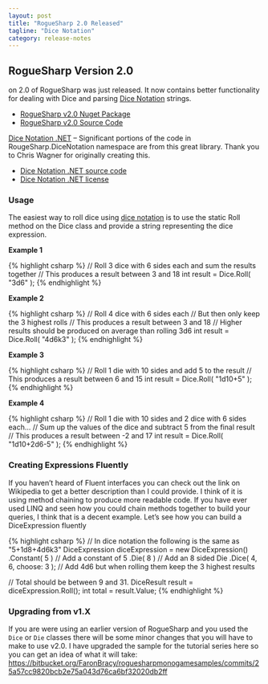 ```yaml
---
layout: post
title: "RogueSharp 2.0 Released"
tagline: "Dice Notation"
category: release-notes
---
```


## RogueSharp Version 2.0

on 2.0 of RogueSharp was just released. It now contains better functionality for dealing with Dice and parsing [Dice Notation](http://en.wikipedia.org/wiki/Dice_notation) strings.

* [RogueSharp v2.0 Nuget Package](https://www.nuget.org/packages/RogueSharp/2.0.0)
* [RogueSharp v2.0 Source Code](https://github.com/FaronBracy/RogueSharp/releases/tag/v2.0)

[Dice Notation .NET](https://dicenotation.codeplex.com/) – Significant portions of the code in RougeSharp.DiceNotation namespace are from this great library. Thank you to Chris Wagner for originally creating this.

* [Dice Notation .NET source code](https://dicenotation.codeplex.com/SourceControl/latest)
* [Dice Notation .NET license](https://dicenotation.codeplex.com/license)

### Usage

The easiest way to roll dice using [dice notation](http://en.wikipedia.org/wiki/Dice_notation) is to use the static Roll method on the Dice class and provide a string representing the dice expression.

**Example 1**

{% highlight csharp %}
// Roll 3 dice with 6 sides each and sum the results together
// This produces a result between 3 and 18
int result = Dice.Roll( "3d6" );
{% endhighlight %}

**Example 2**

{% highlight csharp %}
// Roll 4 dice with 6 sides each
// But then only keep the 3 highest rolls
// This produces a result between 3 and 18
// Higher results should be produced on average than rolling 3d6
int result = Dice.Roll( "4d6k3" );
{% endhighlight %}

**Example 3**

{% highlight csharp %}
// Roll 1 die with 10 sides and add 5 to the result
// This produces a result between 6 and 15
int result = Dice.Roll( "1d10+5" );
{% endhighlight %}

**Example 4**

{% highlight csharp %}
// Roll 1 die with 10 sides and 2 dice with 6 sides each...
// Sum up the values of the dice and subtract 5 from the final result
// This produces a result between -2 and 17
int result = Dice.Roll( "1d10+2d6-5" );
{% endhighlight %}

### Creating Expressions Fluently

If you haven’t heard of Fluent interfaces you can check out the link on Wikipedia to get a better description than I could provide. I think of it is using method chaining to produce more readable code. If you have ever used LINQ and seen how you could chain methods together to build your queries, I think that is a decent example. Let’s see how you can build a DiceExpression fluently

{% highlight csharp %}
// In dice notation the following is the same as "5+1d8+4d6k3"
DiceExpression diceExpression = new DiceExpression()
  .Constant( 5 ) // Add a constant of 5
  .Die( 8 )      // Add an 8 sided Die
  .Dice( 4, 6, choose: 3 ); // Add 4d6 but when rolling them keep the 3 highest results

// Total should be between 9 and 31.
DiceResult result = diceExpression.Roll();
int total = result.Value;
{% endhighlight %}

### Upgrading from v1.X

If you are were using an earlier version of RogueSharp and you used the `Dice` or `Die` classes there will be some minor changes that you will have to make to use v2.0. I have upgraded the sample for the tutorial series here so you can get an idea of what it will take: https://bitbucket.org/FaronBracy/roguesharpmonogamesamples/commits/25a57cc9820bcb2e75a043d76ca6bf32020db2ff